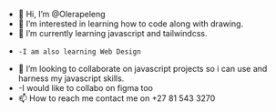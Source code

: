 - 👋 Hi, I’m @Olerapeleng
- 👀 I’m interested in learning how to code along with drawing.
- 🌱 I’m currently learning javascript and tailwindcss.
-     -I am also learning Web Design
- 💞️ I’m looking to collaborate on javascript projects so i can use and harness my javascript skills.
-    -I would like to collabo on figma too
- 📫 How to reach me contact me on +27 81 543 3270

<!---
Olerapeleng/Olerapeleng is a ✨ special ✨ repository because its `README.md` (this file) appears on your GitHub profile.
You can click the Preview link to take a look at your changes.
--->
